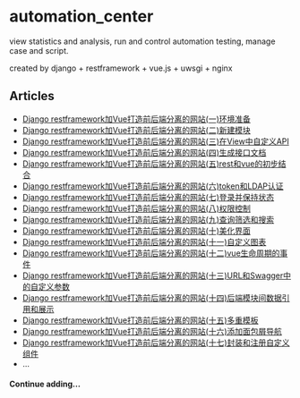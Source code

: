 # automation_center
view statistics and analysis, run and control automation testing, manage case and script.

created by django + restframework + vue.js + uwsgi + nginx

## Articles
* [Django restframework加Vue打造前后端分离的网站(一)环境准备](https://www.byincd.com/bobjiang/article-0193/)
* [Django restframework加Vue打造前后端分离的网站(二)新建模块](https://www.byincd.com/bobjiang/article-0194/)
* [Django restframework加Vue打造前后端分离的网站(三)在View中自定义API](https://www.byincd.com/bobjiang/article-0195/)
* [Django restframework加Vue打造前后端分离的网站(四)生成接口文档](https://www.byincd.com/bobjiang/article-0196/)
* [Django restframework加Vue打造前后端分离的网站(五)rest和vue的初步结合](https://www.byincd.com/bobjiang/article-0198/)
* [Django restframework加Vue打造前后端分离的网站(六)token和LDAP认证](https://www.byincd.com/bobjiang/article-0199/)
* [Django restframework加Vue打造前后端分离的网站(七)登录并保持状态](https://www.byincd.com/bobjiang/article-01102/)
* [Django restframework加Vue打造前后端分离的网站(八)权限控制](https://www.byincd.com/bobjiang/article-01104/)
* [Django restframework加Vue打造前后端分离的网站(九)查询筛选和搜索](https://www.byincd.com/bobjiang/article-01106/)
* [Django restframework加Vue打造前后端分离的网站(十)美化界面](https://www.byincd.com/bobjiang/article-01108/)
* [Django restframework加Vue打造前后端分离的网站(十一)自定义图表](https://www.byincd.com/bobjiang/article-01110/)
* [Django restframework加Vue打造前后端分离的网站(十二)vue生命周期的事件](https://www.byincd.com/bobjiang/article-01112/)
* [Django restframework加Vue打造前后端分离的网站(十三)URL和Swagger中的自定义参数](https://www.byincd.com/bobjiang/article-01113/)
* [Django restframework加Vue打造前后端分离的网站(十四)后端模块间数据引用和展示](https://www.byincd.com/bobjiang/article-01120/)
* [Django restframework加Vue打造前后端分离的网站(十五)多重模板](https://www.byincd.com/bobjiang/article-01122/)
* [Django restframework加Vue打造前后端分离的网站(十六)添加面包屑导航](https://www.byincd.com/bobjiang/article-01146/)
* [Django restframework加Vue打造前后端分离的网站(十七)封装和注册自定义组件](https://www.byincd.com/bobjiang/article-01147/)
* ...


#### Continue adding...